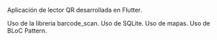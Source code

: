 Aplicación de lector QR desarrollada en Flutter.

Uso de la libreria barcode_scan.
Uso de SQLite.
Uso de mapas.
Uso de BLoC Pattern.
